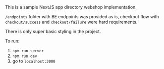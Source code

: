 This is a sample NextJS app directory webshop implementation.

`/endpoints` folder with BE endpoints was provided as is, checkout flow with `checkout/success` and `checkout/failure` were hard requirements.

There is only super basic styling in the project.

To run:

1. `npm run server`
2. `npm run dev`
3. go to `localhost:3000`